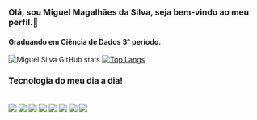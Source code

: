 ### Olá, sou Miguel Magalhães da Silva, seja bem-vindo ao meu perfil.👋
#### Graduando em Ciência de Dados 3° período.
![Miguel Silva GitHub stats](https://github-readme-stats.vercel.app/api?username=MiguelSilva25&show_icons=true&theme=tokyonight)
[![Top Langs](https://github-readme-stats.vercel.app/api/top-langs/?username=MiguelSilva25&layout=compact)](https://github.com/MiguelSilva25/github-readme-stats)

### Tecnologia do meu dia a dia!

<div style="display: inline-block"><br/>
  <img align="center" src="https://img.shields.io/badge/Python-14354C?style=for-the-badge&logo=python&logoColor=white">
  <img align="center" src="https://img.shields.io/badge/HTML5-E34F26?style=for-the-badge&logo=html5&logoColor=white"/>        
  <img align="center" src="https://img.shields.io/badge/CSS3-1572B6?style=for-the-badge&logo=css3&logoColor=white">
  <img align="center" src="https://img.shields.io/badge/JavaScript-323330?style=for-the-badge&logo=javascript&logoColor=F7DF1E">
  <img align="center" src="https://img.shields.io/badge/C-00599C?style=for-the-badge&logo=c&logoColor=white">
  <img align="center" src="https://img.shields.io/badge/R-276DC3?style=for-the-badge&logo=r&logoColor=white">
  <img align="center" src="https://img.shields.io/badge/MySQL-00000F?style=for-the-badge&logo=mysql&logoColor=white">
  <img align="center" src="https://img.shields.io/badge/TypeScript-007ACC?style=for-the-badge&logo=typescript&logoColor=white">
  
</div>
  
